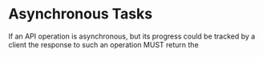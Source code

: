 # Asynchronous Tasks
If an API operation is asynchronous, but its progress could be tracked by a client the response to such an operation MUST return the 

